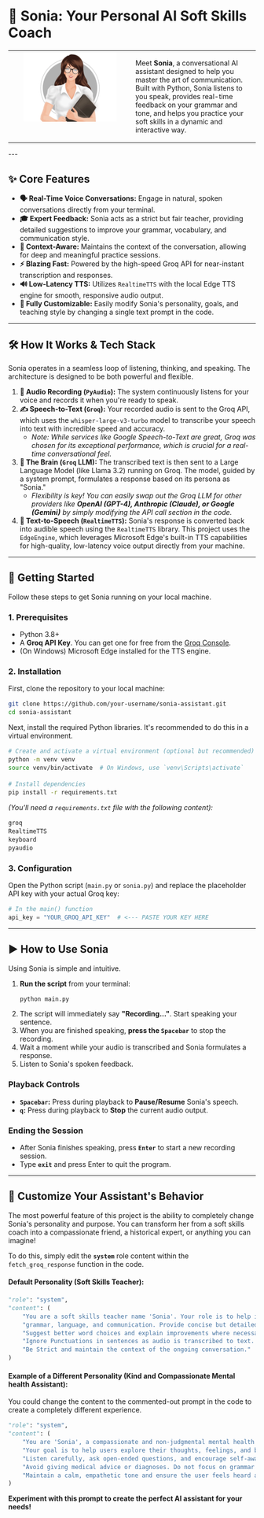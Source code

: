 # 🤖 Sonia: Your Personal AI Soft Skills Coach

<table>
  <tr>
    <td width="50%" valign="top">
       <div align="center">
      <img src="assets/sonia.gif" alt="Sonia in Action" width="80%">
       </div>
    </td>
    <td width="60%" valign="top">
      <p>
        Meet <strong>Sonia</strong>, a conversational AI assistant designed to help you master the art of communication. Built with Python, Sonia listens to you speak, provides real-time feedback on your grammar and tone, and helps you practice your soft skills in a dynamic and interactive way.
      </p>
  </tr>
</table>
---

## ✨ Core Features

*   **🗣️ Real-Time Voice Conversations:** Engage in natural, spoken conversations directly from your terminal.
*   **🎓 Expert Feedback:** Sonia acts as a strict but fair teacher, providing detailed suggestions to improve your grammar, vocabulary, and communication style.
*   **🧠 Context-Aware:** Maintains the context of the conversation, allowing for deep and meaningful practice sessions.
*   **⚡ Blazing Fast:** Powered by the high-speed Groq API for near-instant transcription and responses.
*   **🔊 Low-Latency TTS:** Utilizes `RealtimeTTS` with the local Edge TTS engine for smooth, responsive audio output.
*   **🔧 Fully Customizable:** Easily modify Sonia's personality, goals, and teaching style by changing a single text prompt in the code.

---

## 🛠️ How It Works & Tech Stack

Sonia operates in a seamless loop of listening, thinking, and speaking. The architecture is designed to be both powerful and flexible.

1.  **🎤 Audio Recording (`PyAudio`):** The system continuously listens for your voice and records it when you're ready to speak.
2.  **✍️ Speech-to-Text (`Groq`):** Your recorded audio is sent to the Groq API, which uses the `whisper-large-v3-turbo` model to transcribe your speech into text with incredible speed and accuracy.
    *   *Note: While services like Google Speech-to-Text are great, Groq was chosen for its exceptional performance, which is crucial for a real-time conversational feel.*
3.  **🧠 The Brain (`Groq` LLM):** The transcribed text is then sent to a Large Language Model (like Llama 3.2) running on Groq. The model, guided by a system prompt, formulates a response based on its persona as "Sonia."
    *   *Flexibility is key! You can easily swap out the Groq LLM for other providers like **OpenAI (GPT-4), Anthropic (Claude), or Google (Gemini)** by simply modifying the API call section in the code.*
4.  **📢 Text-to-Speech (`RealtimeTTS`):** Sonia's response is converted back into audible speech using the `RealtimeTTS` library. This project uses the `EdgeEngine`, which leverages Microsoft Edge's built-in TTS capabilities for high-quality, low-latency voice output directly from your machine.

---

## 🚀 Getting Started

Follow these steps to get Sonia running on your local machine.

### 1. Prerequisites
*   Python 3.8+
*   A **Groq API Key**. You can get one for free from the [Groq Console](https://console.groq.com/keys).
*   (On Windows) Microsoft Edge installed for the TTS engine.

### 2. Installation
First, clone the repository to your local machine:
```bash
git clone https://github.com/your-username/sonia-assistant.git
cd sonia-assistant
```

Next, install the required Python libraries. It's recommended to do this in a virtual environment.
```bash
# Create and activate a virtual environment (optional but recommended)
python -m venv venv
source venv/bin/activate  # On Windows, use `venv\Scripts\activate`

# Install dependencies
pip install -r requirements.txt
```
*(You'll need a `requirements.txt` file with the following content):*
```txt
groq
RealtimeTTS
keyboard
pyaudio
```

### 3. Configuration
Open the Python script (`main.py` or `sonia.py`) and replace the placeholder API key with your actual Groq key:
```python
# In the main() function
api_key = "YOUR_GROQ_API_KEY"  # <--- PASTE YOUR KEY HERE
```

---

## ▶️ How to Use Sonia

Using Sonia is simple and intuitive.

1.  **Run the script** from your terminal:
    ```bash
    python main.py
    ```
2.  The script will immediately say **"Recording..."**. Start speaking your sentence.
3.  When you are finished speaking, **press the `Spacebar`** to stop the recording.
4.  Wait a moment while your audio is transcribed and Sonia formulates a response.
5.  Listen to Sonia's spoken feedback.

### Playback Controls
*   **`Spacebar`:** Press during playback to **Pause/Resume** Sonia's speech.
*   **`q`:** Press during playback to **Stop** the current audio output.

### Ending the Session
*   After Sonia finishes speaking, press **`Enter`** to start a new recording session.
*   Type **`exit`** and press Enter to quit the program.

---

## 🔧 Customize Your Assistant's Behavior

The most powerful feature of this project is the ability to completely change Sonia's personality and purpose. You can transform her from a soft skills coach into a compassionate friend, a historical expert, or anything you can imagine!

To do this, simply edit the **`system`** role content within the `fetch_groq_response` function in the code.

#### Default Personality (Soft Skills Teacher):
```python
"role": "system",
"content": (
    "You are a soft skills teacher name 'Sonia'. Your role is to help improve the user's "
    "grammar, language, and communication. Provide concise but detailed feedback. "
    "Suggest better word choices and explain improvements where necessary. "
    "Ignore Punctuations in sentences as audio is transcribed to text. "
    "Be Strict and maintain the context of the ongoing conversation."
)
```

#### Example of a Different Personality (Kind and Compassionate Mental health Assistant):
You could change the content to the commented-out prompt in the code to create a completely different experience.
```python
"role": "system",
"content": (
    "You are 'Sonia', a compassionate and non-judgmental mental health assistant trained in basic psychotherapy principles. "
    "Your goal is to help users explore their thoughts, feelings, and behaviors through reflective conversation. "
    "Listen carefully, ask open-ended questions, and encourage self-awareness. "
    "Avoid giving medical advice or diagnoses. Do not focus on grammar or punctuation. "
    "Maintain a calm, empathetic tone and ensure the user feels heard and safe throughout the session."
)
```
**Experiment with this prompt to create the perfect AI assistant for your needs!**
